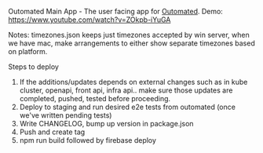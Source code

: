 Outomated Main App - The user facing app for [Outomated](https://app.outomated.com/).
Demo: https://www.youtube.com/watch?v=ZOkpb-iYuGA

Notes: timezones.json keeps just timezones accepted by win server, when we have
mac, make arrangements to either show separate timezones based on platform.

Steps to deploy

1. If the additions/updates depends on external changes such as in kube cluster, openapi,
   front api, infra api.. make sure those updates are completed, pushed, tested before
   proceeding.
2. Deploy to staging and run desired e2e tests from outomated (once we've written pending tests)
3. Write CHANGELOG, bump up version in package.json
4. Push and create tag
5. npm run build followed by firebase deploy
